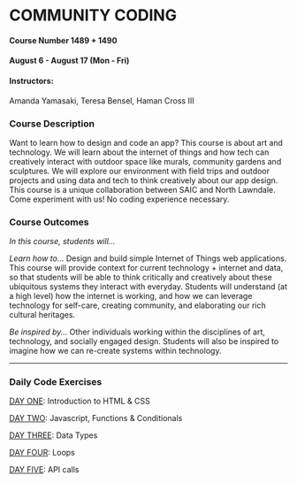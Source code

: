 # COMMUNITY CODING

#### Course Number 1489 + 1490
#### August 6 - August 17 (Mon - Fri)
#### Instructors:
Amanda Yamasaki, Teresa Bensel, Haman Cross III

### Course Description
Want to learn how to design and code an app? This course is about art and technology. We will learn about the internet of things and how tech can creatively interact with outdoor space like murals, community gardens and sculptures. We will explore our environment with field trips and outdoor projects and using data and tech to think creatively about our app design. This course is a unique collaboration between SAIC and North Lawndale. Come experiment with us! 
No coding experience necessary.   


### Course Outcomes
*In this course, students will...*

*Learn how to…* Design and build simple Internet of Things web applications. This course will provide context for current technology + internet and data, so that students will be able to think critically and creatively about these ubiquitous systems they interact with everyday.  Students will understand (at a high level) how the internet is working, and how we can leverage technology for self-care, creating community, and elaborating our rich cultural heritages. 

*Be inspired by…* Other individuals working within the disciplines of art, technology, and socially engaged design.  Students will also be inspired to imagine how we can re-create systems within technology.  


***

### Daily Code Exercises 
[DAY ONE](../tree/master/day1): Introduction to HTML & CSS

[DAY TWO](../tree/master/day2): Javascript, Functions & Conditionals

[DAY THREE](../tree/master/day3): Data Types

[DAY FOUR](../tree/master/day4): Loops

[DAY FIVE](../tree/master/day5): API calls


